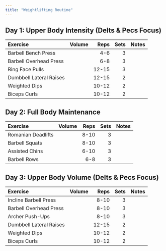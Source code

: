 ```yaml
---
title: "Weightlifting Routine"
---
```


## Day 1: Upper Body Intensity (Delts & Pecs Focus)

| Exercise                  | Volume    | Reps  | Sets | Notes                  |
| :- | :--- | -: | -: | :---------- |
| Barbell Bench Press       |           | 4-6   | 3    |                        |
| Barbell Overhead Press    |           | 6-8   | 3    |                        |
| Ring Face Pulls           |           | 12-15 | 3    |                        |
| Dumbbell Lateral Raises   |           | 12-15 | 2    |                        |
| Weighted Dips             |           | 10-12 | 2    |                        |
| Biceps Curls              |           | 10-12 | 2    |                        |

## Day 2: Full Body Maintenance

| Exercise                  | Volume    | Reps  | Sets | Notes                  |
| :- | :--- | -: | -: | :---------- |
| Romanian Deadlifts        |           | 8-10  | 3    |                        |
| Barbell Squats            |           | 8-10  | 3    |                        |
| Assisted Chins            |           | 6-10  | 3    |                        |
| Barbell Rows              |           | 6-8   | 3    |                        |

## Day 3: Upper Body Volume (Delts & Pecs Focus)

| Exercise                  | Volume    | Reps  | Sets | Notes                  |
| :- | :--- | -: | -: | :---------- |
| Incline Barbell Press     |           | 8-10  | 3    |                        |
| Barbell Overhead Press    |           | 8-10  | 3    |                        |
| Archer Push-Ups           |           | 8-10  | 3    |                        |
| Dumbbell Lateral Raises   |           | 12-15 | 2    |                        |
| Weighted Dips             |           | 10-12 | 2    |                        |
| Biceps Curls              |           | 10-12 | 2    |                        |
